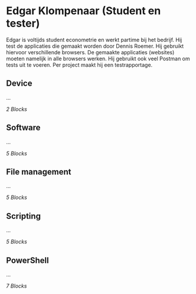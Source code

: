 # Edgar Klompenaar (Student en tester)
Edgar is voltijds student econometrie en werkt partime bij het bedrijf. Hij test de applicaties die gemaakt worden door Dennis Roemer. Hij gebruikt hiervoor verschillende browsers. De gemaakte applicaties (websites) moeten namelijk in alle browsers werken. Hij gebruikt ook veel Postman om tests uit te voeren. Per project maakt hij een testrapportage.

## Device
...

_2 Blocks_

## Software
...

_5 Blocks_

## File management
...

_5 Blocks_

## Scripting
...

_5 Blocks_

## PowerShell
...

_7 Blocks_